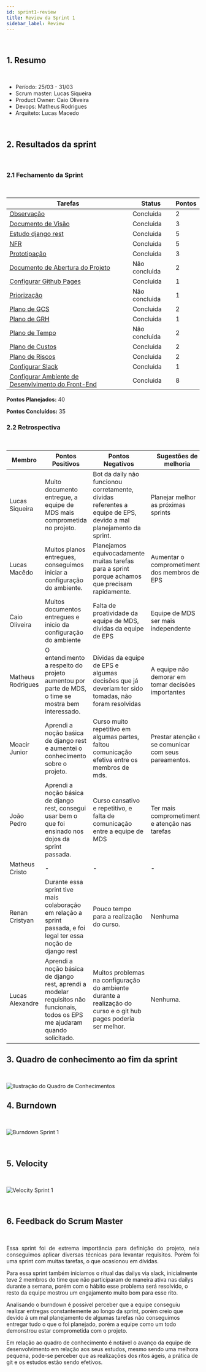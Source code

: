 ```yaml
---
id: sprint1-review
title: Review da Sprint 1
sidebar_label: Review
---
```


<br>

## 1. Resumo

<br>

- Período: 25/03 - 31/03
- Scrum master: Lucas Siqueira
- Product Owner: Caio Oliveira
- Devops: Matheus Rodrigues
- Arquiteto: Lucas Macedo

<br>

## 2. Resultados da sprint

<br>

### 2.1 Fechamento da Sprint

<br>

Tarefas|Status|Pontos
--|--|--
|[Observação](https://github.com/fga-eps-mds/2019.1-Hora-Da-Hora/issues/8)| Concluida | 2
|[Documento de Visão](https://github.com/fga-eps-mds/2019.1-Hora-Da-Hora/issues/9)| Concluida | 3
|[Estudo django rest](https://github.com/fga-eps-mds/2019.1-Hora-Da-Hora/issues/10)| Concluida | 5
|[NFR](https://github.com/fga-eps-mds/2019.1-Hora-Da-Hora/issues/11)| Concluida | 5
|[Prototipação](https://github.com/fga-eps-mds/2019.1-Hora-Da-Hora/issues/12)| Concluida | 3
|[Documento de Abertura do Projeto](https://github.com/fga-eps-mds/2019.1-Hora-Da-Hora/issues/13)| Não concluida | 2
|[Configurar Github Pages](https://github.com/fga-eps-mds/2019.1-Hora-Da-Hora/issues/14)| Concluida| 1
|[Priorização](https://github.com/fga-eps-mds/2019.1-Hora-Da-Hora/issues/16)| Não concluida | 1
|[Plano de GCS](https://github.com/fga-eps-mds/2019.1-Hora-Da-Hora/issues/17)| Concluida | 2
|[Plano de GRH](https://github.com/fga-eps-mds/2019.1-Hora-Da-Hora/issues/18)| Concluida | 1
|[Plano de Tempo](https://github.com/fga-eps-mds/2019.1-Hora-Da-Hora/issues/19)| Não concluida | 2
|[Plano de Custos](https://github.com/fga-eps-mds/2019.1-Hora-Da-Hora/issues/20)| Concluida | 2
|[Plano de Riscos](https://github.com/fga-eps-mds/2019.1-Hora-Da-Hora/issues/21)| Concluida | 2
|[Configurar Slack](https://github.com/fga-eps-mds/2019.1-Hora-Da-Hora/issues/7)| Concluida | 1
|[Configurar Ambiente de Desenvlvimento do Front-End](https://github.com/fga-eps-mds/2019.1-Hora-Da-Hora/issues/15)| Concluida | 8


**Pontos Planejados:** 40

**Pontos Concluídos:** 35

### 2.2 Retrospectiva

<br>

|Membro|Pontos Positivos|Pontos Negativos|Sugestões de melhoria|
|---|------|-----|---|
|Lucas Siqueira| Muito documento entregue, a equipe de MDS mais comprometida no projeto. | Bot da daily não funcionou corretamente, dívidas referentes a equipe de EPS, devido a mal planejamento da sprint. |Planejar melhor as próximas sprints|
|Lucas Macêdo| Muitos planos entregues, conseguimos iniciar a configuração do ambiente. | Planejamos equivocadamente muitas tarefas para a sprint porque achamos que precisam rapidamente. |Aumentar o comprometimento dos membros de EPS|
|Caio Oliveira| Muitos documentos entregues e inicio da configuração do ambiente | Falta de proatividade da equipe de MDS, dívidas da equipe de EPS |Equipe de MDS ser mais independente|
|Matheus Rodrigues| O entendimento a respeito do projeto aumentou por parte de MDS, o time se mostra bem interessado. | Dívidas da equipe de EPS e algumas decisões que já deveriam ter sido tomadas, não foram resolvidas | A equipe não demorar em tomar decisões importantes |
|Moacir Junior| Aprendi a noção baśica de django rest e aumentei o conhecimento sobre o projeto. | Curso muito repetitivo em algumas partes, faltou comunicação efetiva entre os membros de mds. |Prestar atenção e se comunicar com seus pareamentos.|
|João Pedro| Aprendi a noção básica de django rest, consegui usar bem o que foi ensinado nos dojos da sprint passada.  | Curso cansativo e repetitivo, e falta de comunicação entre a equipe de MDS |Ter mais comprometimento e atenção nas tarefas|
|Matheus Cristo| - | - | - |
|Renan Cristyan| Durante essa sprint tive mais colaboração em relação a sprint passada, e foi legal ter essa noção de django rest | Pouco tempo para a realização do curso. |Nenhuma|
|Lucas Alexandre| Aprendi a noção básica de django rest, aprendi a modelar requisitos não funcionais, todos os EPS me ajudaram quando solicitado. | Muitos problemas na configuração do ambiente durante a realização do curso e o git hub pages poderia ser melhor. |Nenhuma.|

## 3. Quadro de conhecimento ao fim da sprint
<br>

![Ilustração do Quadro de Conhecimentos](assets/quadro-conhecimento-2.png)


## 4. Burndown
<br>

![Burndown Sprint 1](assets/burndown-sprint1.png)

<br>


## 5. Velocity

<br>

![Velocity Sprint 1](assets/velocity-sprint1.png)

<br>



## 6. Feedback do Scrum Master

<br>

<p align = "justify">
Essa sprint foi de extrema importância para definição do projeto, nela conseguimos aplicar diversas técnicas para levantar requisitos. Porém foi uma sprint com muitas tarefas, o que ocasionou em dívidas.

Para essa sprint também iniciamos o ritual das dailys via slack, inicialmente teve 2 membros do time que não participaram de maneira ativa nas dailys durante a semana, porém com o hábito esse problema será resolvido, o resto da equipe mostrou um engajamento muito bom para esse rito.

Analisando o burndown é possível perceber que a equipe conseguiu realizar entregas constantemente ao longo da sprint, porém creio que devido á um mal planejamento de algumas tarefas não conseguimos entregar tudo o que o foi planejado, porém a equipe como um todo demonstrou estar comprometida com o projeto.

Em relação ao quadro de conhecimento é notável o avanço da equipe de desenvolvimento em relação aos seus estudos, mesmo sendo uma melhora pequena, pode-se perceber que  as realizações dos ritos ágeis, a prática de git e os estudos estão sendo efetivos. </p>

